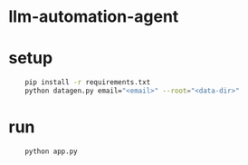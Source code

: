 # llm-automation-agent

# setup

```bash
    pip install -r requirements.txt
    python datagen.py email="<email>" --root="<data-dir>"
```

# run
```bash
    python app.py
```

